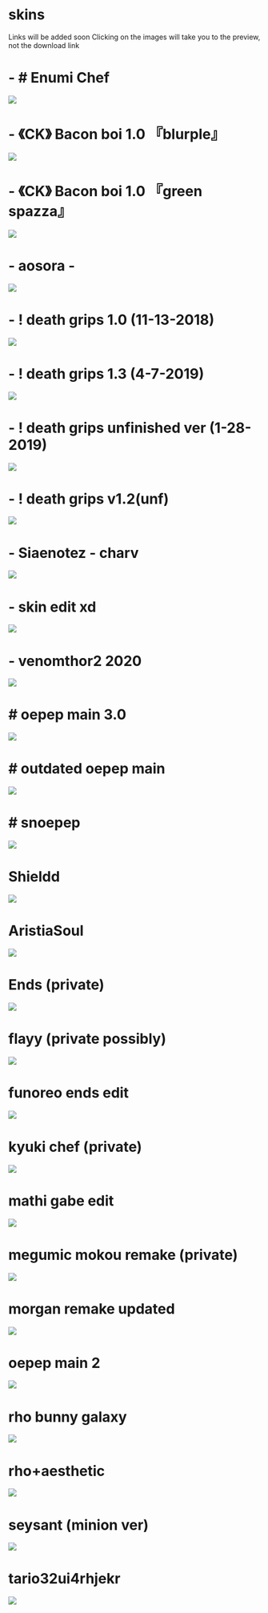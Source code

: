 # skins
Links will be added soon
Clicking on the images will take you to the preview, not the download link

# -          # Enumi Chef
<img src="https://i.imgur.com/rC7PV7r.jpg"/>

# -         《CK》 Bacon boi 1.0 『blurple』
<img src="https://i.imgur.com/rYJ0WrK.jpg"/>

# -         《CK》 Bacon boi 1.0 『green spazza』
<img src="https://i.imgur.com/fCzOEKd.jpg"/>

# - aosora -
<img src="https://i.imgur.com/zX5yIr3.jpg"/>

# - ! death grips 1.0 (11-13-2018)
<img src="https://i.imgur.com/csSsDyo.jpg"/>

# - ! death grips 1.3 (4-7-2019)
<img src="https://i.imgur.com/BMCSsCS.jpg"/>

# - ! death grips unfinished ver (1-28-2019)
<img src="https://i.imgur.com/Wwi0mLL.jpg"/>

# - ! death grips v1.2(unf)
<img src="https://i.imgur.com/LTPFFz4.jpg"/>

# - Siaenotez - charv
<img src="https://i.imgur.com/JablI5d.jpg"/>

# - skin edit xd
<img src="https://i.imgur.com/SaGBHd7.jpg"/>

# - venomthor2 2020
<img src="https://i.imgur.com/MeC56sE.jpg"/>

# # oepep main 3.0
<img src="https://i.imgur.com/61RBfi9.jpg"/>

# # outdated oepep main
<img src="https://i.imgur.com/35pVtF0.jpg"/>

# # snoepep
<img src="https://i.imgur.com/7oSFT9P.jpg"/>

# Shieldd
<img src="https://i.imgur.com/PK8C64O.jpg"/>

# AristiaSoul
<img src="https://i.imgur.com/dhGzcRm.jpg"/>

# Ends (private)
<img src="https://i.imgur.com/XiSzcSq.jpg"/>

# flayy (private possibly)
<img src="https://i.imgur.com/cHq4wVx.jpg"/>

# funoreo ends edit
<img src="https://i.imgur.com/x36khhB.jpg"/>

# kyuki chef (private)
<img src="https://i.imgur.com/isFoLrw.jpg"/>

# mathi gabe edit
<img src="https://i.imgur.com/ukn4CqC.jpg"/>

# megumic mokou remake (private)
<img src="https://i.imgur.com/sWPqrKB.jpg"/>

# morgan remake updated
<img src="https://i.imgur.com/BBhG4Be.jpg"/>

# oepep main 2
<img src="https://i.imgur.com/dkshXLW.jpg"/>

# rho bunny galaxy
<img src="https://i.imgur.com/pLIw30x.jpg"/>

# rho+aesthetic
<img src="https://i.imgur.com/rjlEKCP.jpg"/>

# seysant (minion ver)
<img src="https://i.imgur.com/HHPwED7.jpg"/>

# tario32ui4rhjekr
<img src="https://i.imgur.com/1VDinlr.jpg"/>
